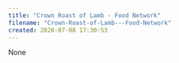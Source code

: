 ```yaml
---
title: "Crown Roast of Lamb - Food Network"
filename: "Crown-Roast-of-Lamb---Food-Network"
created: 2020-07-08 17:30:53
---
```

None
